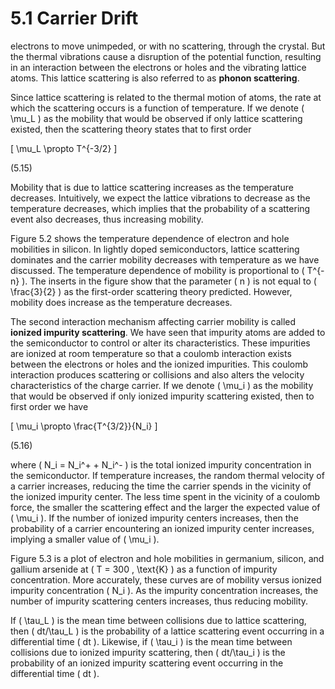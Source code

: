 # 5.1 Carrier Drift

electrons to move unimpeded, or with no scattering, through the crystal. But the thermal vibrations cause a disruption of the potential function, resulting in an interaction between the electrons or holes and the vibrating lattice atoms. This lattice scattering is also referred to as **phonon scattering**.

Since lattice scattering is related to the thermal motion of atoms, the rate at which the scattering occurs is a function of temperature. If we denote \( \mu_L \) as the mobility that would be observed if only lattice scattering existed, then the scattering theory states that to first order

\[
\mu_L \propto T^{-3/2}
\]

(5.15)

Mobility that is due to lattice scattering increases as the temperature decreases. Intuitively, we expect the lattice vibrations to decrease as the temperature decreases, which implies that the probability of a scattering event also decreases, thus increasing mobility.

Figure 5.2 shows the temperature dependence of electron and hole mobilities in silicon. In lightly doped semiconductors, lattice scattering dominates and the carrier mobility decreases with temperature as we have discussed. The temperature dependence of mobility is proportional to \( T^{-n} \). The inserts in the figure show that the parameter \( n \) is not equal to \( \frac{3}{2} \) as the first-order scattering theory predicted. However, mobility does increase as the temperature decreases.

The second interaction mechanism affecting carrier mobility is called **ionized impurity scattering**. We have seen that impurity atoms are added to the semiconductor to control or alter its characteristics. These impurities are ionized at room temperature so that a coulomb interaction exists between the electrons or holes and the ionized impurities. This coulomb interaction produces scattering or collisions and also alters the velocity characteristics of the charge carrier. If we denote \( \mu_i \) as the mobility that would be observed if only ionized impurity scattering existed, then to first order we have

\[
\mu_i \propto \frac{T^{3/2}}{N_i}
\]

(5.16)

where \( N_i = N_i^+ + N_i^- \) is the total ionized impurity concentration in the semiconductor. If temperature increases, the random thermal velocity of a carrier increases, reducing the time the carrier spends in the vicinity of the ionized impurity center. The less time spent in the vicinity of a coulomb force, the smaller the scattering effect and the larger the expected value of \( \mu_i \). If the number of ionized impurity centers increases, then the probability of a carrier encountering an ionized impurity center increases, implying a smaller value of \( \mu_i \).

Figure 5.3 is a plot of electron and hole mobilities in germanium, silicon, and gallium arsenide at \( T = 300 \, \text{K} \) as a function of impurity concentration. More accurately, these curves are of mobility versus ionized impurity concentration \( N_i \). As the impurity concentration increases, the number of impurity scattering centers increases, thus reducing mobility.

If \( \tau_L \) is the mean time between collisions due to lattice scattering, then \( dt/\tau_L \) is the probability of a lattice scattering event occurring in a differential time \( dt \). Likewise, if \( \tau_i \) is the mean time between collisions due to ionized impurity scattering, then \( dt/\tau_i \) is the probability of an ionized impurity scattering event occurring in the differential time \( dt \).
